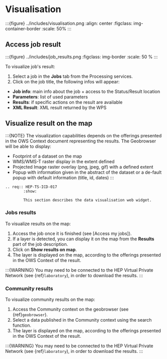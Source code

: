 # Visualisation

:::{figure} ../includes/visualisation.png
:align: center
:figclass: img-container-border
:scale: 50%
:::

## Access job result

:::{figure} ../includes/job_results.png
:figclass: img-border
:scale: 50 %
:::

To visualize job's result:

1. Select a job in the **Jobs** tab from the Processing services.
2. Click on the job title, the following infos will appear:

- **Job info**: main info about the job + access to the Status/Result location
- **Parameters**: list of used parameters
- **Results**: if specific actions on the result are available
- **XML Result**: XML result returned by the WPS

## Visualize result on the map

:::{NOTE}
The visualization capabilities depends on the offerings presented in the OWS Context document representing the results.
The Geobrowser will be able to display:

- Footprint of a dataset on the map
- WMS/WMS-T raster display in the extent defined
- Projected Image raster overlay (png, jpeg, gif) with a defined extent
- Popup with information given in the abstract of the dataset or a de-fault popup with default information (title, id, dates)
:::

```{eval-rst}
.. req:: HEP-TS-ICD-017
        :show:

        This section describes the data visualisation web widget.
```

### Jobs results

To visualize results on the map:

1. Access the job once it is finished (see [Access my jobs]).
2. If a layer is detected, you can display it on the map from the **Results** part of the job description.
3. Click on **Show results on map**.
4. The layer is displayed on the map, according to the offerings presented in the OWS Context of the result.

:::{WARNING}
You may need to be connected to the HEP Virtual Private Network (see {ref}`laboratory`), in order to download the results.
:::

### Community results

To visualize community results on the map:

1. Access the Community context on the geobrowser (see {ref}`geobrowser`).
2. Select a data published in the Community context using the search function.
3. The layer is displayed on the map, according to the offerings presented in the OWS Context of the result.

:::{WARNING}
You may need to be connected to the HEP Virtual Private Network (see {ref}`laboratory`), in order to download the results.
:::
